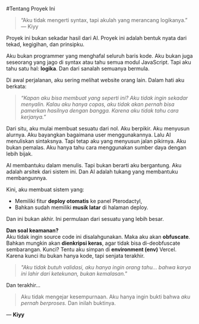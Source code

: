 #Tentang Proyek Ini

> “Aku tidak mengerti syntax, tapi akulah yang merancang logikanya.”  
> — Kiyy

Proyek ini bukan sekadar hasil dari AI. Proyek ini adalah bentuk nyata dari tekad, kegigihan, dan prinsipku.

Aku bukan programmer yang menghafal seluruh baris kode. Aku bukan juga seseorang yang jago di syntax atau tahu semua modul JavaScript. Tapi aku tahu satu hal: **logika**. Dan dari sanalah semuanya bermula.

Di awal perjalanan, aku sering melihat website orang lain. Dalam hati aku berkata:

> *“Kapan aku bisa membuat yang seperti ini? Aku tidak ingin sekadar menyalin. Kalau aku hanya copas, aku tidak akan pernah bisa pamerkan hasilnya dengan bangga. Karena aku tidak tahu cara kerjanya.”*

Dari situ, aku mulai membuat sesuatu dari nol. Aku berpikir. Aku menyusun alurnya. Aku bayangkan bagaimana user menggunakannya. Lalu AI menuliskan sintaksnya. Tapi tetap aku yang menyusun jalan pikirnya. Aku bukan pemalas. Aku hanya tahu cara menggunakan sumber daya dengan lebih bijak.

AI membantuku dalam menulis. Tapi bukan berarti aku bergantung. Aku adalah arsitek dari sistem ini. Dan AI adalah tukang yang membantuku membangunnya.

Kini, aku membuat sistem yang:
- Memiliki fitur **deploy otomatis** ke panel Pterodactyl,
- Bahkan sudah memiliki **musik latar** di halaman deploy.

Dan ini bukan akhir. Ini permulaan dari sesuatu yang lebih besar.

**Dan soal keamanan?**  
Aku tidak ingin source code ini disalahgunakan. Maka aku akan **obfuscate**. Bahkan mungkin akan **dienkripsi keras**, agar tidak bisa di-deobfuscate sembarangan. Kunci? Tentu aku simpan di **environment (env)** Vercel. Karena kunci itu bukan hanya kode, tapi senjata terakhir.

> *"Aku tidak butuh validasi, aku hanya ingin orang tahu... bahwa karya ini lahir dari ketekunan, bukan kemalasan."*

Dan terakhir…

> Aku tidak mengejar kesempurnaan. Aku hanya ingin bukti bahwa *aku pernah berproses.* Dan inilah buktinya.

— **Kiyy**
